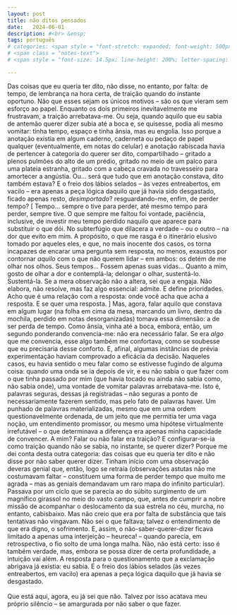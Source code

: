 ```yaml
---
layout: post
title: não ditos pensados
date:   2024-06-01
description: #<br> &ensp; 
tags: português
# categories: <span style = "font-stretch: expanded; font-weight: 500px;">
# <span class = "notes-text">
# <span style = "font-size: 14.5px; line-height: 200%; letter-spacing: -0.009em;"> 

---
```


Das coisas que eu queria ter dito, não disse, no entanto, por falta: de tempo, de lembrança na hora certa, de traição quando do instante oportuno. Não que esses sejam os únicos motivos – são os que vieram sem esforço ao papel. Enquanto os dois primeiros inevitavelmente me frustravam, a traição arrebatava-me. Ou seja, quando aquilo que eu sabia de antemão querer dizer subia até a boca e, se quisesse, podia ali mesmo vomitar: tinha tempo, espaço e tinha ânsia, mas eu engolia. Isso porque a anotação existia em algum caderno, caderneta ou pedaço de papel qualquer (eventualmente, em notas do celular) e anotação rabiscada havia de pertencer à categoria do querer ser dito, compartilhado – gritado a plenos pulmões do alto de um prédio, gritado no meio de um palco para uma plateia estranha, gritado com a cabeça cravada no travesseiro para amortecer a angústia. Ou... será que tudo que em anotação constava, dito também estava? E o freio dos lábios selados – às vezes entreabertos, em vacilo – era apenas a peça lógica daquilo que já havia sido desgastado, ficado apenas resto, <i>desimportado</i>? resguardando-me, enfim, de perder tempo? [ Tempo... sempre o tive para perder, até mesmo tempo para perder, sempre tive. O que sempre me faltou foi vontade, paciência, inclusive, de investir meu tempo perdido naquilo que aparece para substituir o que dói. No subterfúgio que dilacera a verdade – ou o outro – na dor que evito em mim. A propósito, o que me rasga é o itinerário elusivo tomado por aqueles eles, e que, no mais inocente dos casos, os torna incapazes de encarar uma pergunta sem resposta, no menos, exaustos por contornar <i>aquilo</i> com o que não querem lidar – em ambos: os detém de me olhar nos olhos. Seus tempos... Fossem apenas suas vidas... Quanto a mim, gosto de olhar a dor e contemplá-la; delongar o olhar, sustentá-lo. Sustentá-la. Se a mera observação não a altera, sei que a engaja. Não elabora, não resolve, mas faz algo essencial: admite. E define prioridades. Acho que é uma relação com a resposta: onde você acha que acha a resposta. E se quer uma resposta. ] Mas, agora, falar aquilo que constava em algum lugar (na folha em cima da mesa, marcando um livro, dentro da mochila, perdido em notas desorganizadas) tomava essa dimensão: a de ser perda de tempo. Como ânsia, vinha até a boca, embora, então, um segundo ponderando convencia-me: não era necessário falar. Se era <i>algo</i> que me convencia, esse algo também me confortava, como se soubesse que eu precisaria desse conforto. E, afinal, algumas instâncias de prévia experimentação haviam comprovado a eficácia da decisão. Naqueles casos, eu havia sentido o meu falar como se estivesse fugindo de alguma coisa: quando uma onda se ia depois de vir, e eu não sabia o que fazer com o que tinha passado por mim (que havia tocado eu ainda não sabia como, não sabia onde), uma vontade de vomitar palavras arrebatava-me. Isto é, palavras seguras, dessas já registradas – não seguras a ponto de necessariamente fazerem sentido, mas pelo fato de palavras haver. Um punhado de palavras materializadas, mesmo que em uma ordem questionavelmente ordenada, de um jeito que me permitia ter uma vaga noção, um entendimento promissor, ou mesmo uma hipótese virtualmente irrefutável – o que determinava a diferença era apenas minha capacidade de convencer. A mim? Falar ou não falar era traição? E configurar-se-ia como traição quando não se sabia, no instante, se querer dizer? Porque me dei conta desta outra categoria: das coisas que eu queria ter dito e não disse por não saber querer dizer. Tinham início com uma observação deveras genial que, então, logo se retraía (observações astutas não me costumavam faltar – constituem uma forma de perder tempo que muito me agrada – mas as geniais demandavam um raro mapa do infinito particular). Passava por um ciclo que se parecia ao do súbito surgimento de um magnífico girassol no meio do vasto campo, que, antes de cumprir a nobre missão de acompanhar o deslocamento da sua estrela no céu, murcha, no entanto, cabisbaixo. Mas não creio que era por falta de substância que tais tentativas não vingavam. Não sei o que faltava; talvez o entendimento de que era digno, o sofrimento. E, assim, o não-saber-querer-dizer ficava limitado a apenas uma interjeição – heureca! – quando parecia, em retrospectiva, o fio solto de uma longa malha. Não, não está certo: isso é também verdade, mas, embora se possa dizer de certa profundidade, a intuição vai além. A resposta para o questionamento que a exclamação abrigava já existia: eu sabia. E o freio dos lábios selados (às vezes entreabertos, em vacilo) era apenas a peça lógica daquilo que já havia se desgastado. <br><br>Que está aqui, agora, eu já sei que não. Talvez por isso acatava meu próprio silêncio – se amargurada por não saber o que fazer.


<!-- 
<span style="font-size:14px;font-weight:lighter"> Das coisas que eu queria ter dito, não disse, no entanto, por falta: de tempo, de lembrança na hora certa, de traição quando do instante oportuno. Não que esses sejam os únicos motivos – são os que vieram sem esforço ao papel. Enquanto os dois primeiros inevitavelmente frustravam-me – daí a relevância das anotações, essas que, tateando entender as regras do jogo e tentando aplicá-las com certa diligência, passei a evitar trazê-las, e tê-las, comigo – a traição arrebatava-me. Ou seja, quando aquilo eu sabia de antemão querer dizer <i>subia</i> até a boca e, se quisesse, podia ali mesmo vomitar: tinha tempo, espaço e tinha ânsia; mas eu engolia. 
<br><br> A dinâmica era tal: anotação existia em algum caderno, caderneta, pedaço de papel qualquer – eventualmente, em notas do celular. E anotação rabiscada costumava pertencer à categoria de “querer ser dito”, compartilhado... Gritado a plenos pulmões do alto de um prédio para que a população inteira daquela quadra pudesse ouvir, no meio de um palco para que uma plateia estranha pudesse assistir, ou com a cabeça cravada no travesseiro para amortecer a angústia. Ou... será que tudo que em anotação constava, dito também estava? E o freio dos lábios selados – às vezes entreabertos, em vacilo – era apenas a peça lógica daquilo que já havia sido desgastado, ficado apenas resto, <i>desimportado</i>?  resguardando-me, enfim, de perder tempo?
<br><br> Tempo... sempre o tive para perder, até mesmo <i>tempo para perder</i>, sempre tive. O que sempre me faltou foi vontade, paciência, inclusive, de investir meu tempo perdido naquilo que aparece para substituir o que dói. No subterfúgio que dilacera a verdade – ou o outro – na dor que evito em mim. A propósito, o que me rasga é o itinerário elusivo tomado por aqueles eles, e que, no mais inocente dos casos, os torna incapazes de encarar uma pergunta sem resposta, no menos, exaustos por contornar <i>aquilo</i> com o que não querem lidar – em ambos: os detém de me olhar nos olhos. Seus tempos... Fossem apenas suas vidas... Quanto a mim, gosto de olhar a dor e contemplá-la; delongar o olhar, sustentá-lo. Sustentá-la. Se a mera observação não a altera, sei que a engaja. Não elabora, não resolve, mas faz algo essencial: admite. E define prioridades. Acho que é uma relação com a resposta: onde você acha que acha a resposta. E se quer uma resposta.
<br><br> Mas, agora, falar aquilo que constava em algum lugar – na folha em cima da mesa, marcando um livro, dentro da mochila, perdido em notas desorganizadas – tomava essa dimensão: a de ser perda de tempo. Como ânsia, vinha até a boca, embora então, um segundo ponderando convencia-me: não era necessário falar. Se era <i>algo</i> que me convencia, esse algo também me confortava, como se soubesse que eu precisaria desse conforto. E, afinal, algumas instâncias de prévia experimentação haviam comprovado a eficácia da decisão. Naqueles casos, eu havia sentido o meu falar como se estivesse fugindo de alguma coisa: quando uma onda se ia depois de vir, e eu não sabia o que fazer com o que tinha passado por mim – que havia tocado eu ainda não sabia como, não sabia onde – uma vontade de vomitar palavras me arrebatava. Isto é, palavras seguras, dessas já registradas – não seguras a ponto de necessariamente fazerem sentido, mas pelo fato de palavras haver. Um punhado de palavras materializadas, mesmo que em uma ordem questionavelmente ordenada não mandada... de um jeito que me permitia ter uma vaga noção, um entendimento promissor, ou até uma hipótese virtualmente irrefutável – o que determinava a diferença era apenas minha capacidade de convencer. A mim? Falar ou não falar era traição?
<br><br> E configurar-se-ia como traição quando não se sabia, no instante, se querer dizer? Porque dei-me conta desta outra categoria: das coisas que eu queria ter dito e não disse por não saber querer dizer. Tinham início com uma observação deveras genial – observações astutas não me costumavam faltar: constituem uma forma de perder tempo que muito me agrada, mas as geniais demandavam um raro mapa do infinito particular –, que logo se retraía. Passava por um ciclo que se parecia ao do súbito surgimento de um girassol no meio de um vasto campo, que, no entanto, antes de cumprir a nobre missão de acompanhar o deslocamento da sua estrela no céu, murcha, cabisbaixo. Mas não creio que era por falta de substância que tais tentativas não vingavam... Não sei o que faltava; talvez o entendimento de que era digno, o sofrimento. E, assim, o não-saber-querer-dizer ficava limitado a apenas uma interjeição quando parecia, em retrospectiva, o fio solto de uma longa malha. Não, não está certo: isso também é verdade, e embora possa-se dizer de certa profundidade, a intuição vai além. 
<br><br> A resposta para o questionamento que a exclamação abrigava já existia: eu sabia.
<br><br> E que está aqui, agora, eu já sei que não. Talvez por isso acatava meu próprio silêncio – se amargurada por não saber o que fazer.
</span>
 -->